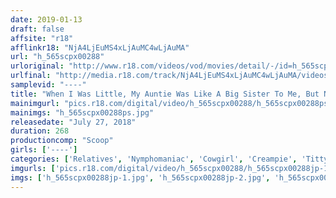 ```yaml
---
date: 2019-01-13
draft: false
affsite: "r18"
afflinkr18: "NjA4LjEuMS4xLjAuMC4wLjAuMA"
url: "h_565scpx00288"
urloriginal: "http://www.r18.com/videos/vod/movies/detail/-/id=h_565scpx00288"
urlfinal: "http://media.r18.com/track/NjA4LjEuMS4xLjAuMC4wLjAuMA/videos/vod/movies/detail/-/id=h_565scpx00288"
samplevid: "----"
title: "When I Was Little, My Auntie Was Like A Big Sister To Me, But Now She's A Sexy, Erotic Woman... I Had Just Learned How To Ejaculate, And Now My Orgasmic Cock Is Stuck Inside Her Pussy And There's No Way For Me To Stop This Forbidden Relationship!"
mainimgurl: "pics.r18.com/digital/video/h_565scpx00288/h_565scpx00288ps.jpg"
mainimgs: "h_565scpx00288ps.jpg"
releasedate: "July 27, 2018"
duration: 268
productioncomp: "Scoop"
girls: ['----']
categories: ['Relatives', 'Nymphomaniac', 'Cowgirl', 'Creampie', 'Titty Fuck', 'Over 4 Hours', 'Hi-Def']
imgurls: ['pics.r18.com/digital/video/h_565scpx00288/h_565scpx00288jp-1.jpg', 'pics.r18.com/digital/video/h_565scpx00288/h_565scpx00288jp-2.jpg', 'pics.r18.com/digital/video/h_565scpx00288/h_565scpx00288jp-3.jpg', 'pics.r18.com/digital/video/h_565scpx00288/h_565scpx00288jp-4.jpg', 'pics.r18.com/digital/video/h_565scpx00288/h_565scpx00288jp-5.jpg', 'pics.r18.com/digital/video/h_565scpx00288/h_565scpx00288jp-6.jpg', 'pics.r18.com/digital/video/h_565scpx00288/h_565scpx00288jp-7.jpg', 'pics.r18.com/digital/video/h_565scpx00288/h_565scpx00288jp-8.jpg', 'pics.r18.com/digital/video/h_565scpx00288/h_565scpx00288jp-9.jpg', 'pics.r18.com/digital/video/h_565scpx00288/h_565scpx00288jp-10.jpg', 'pics.r18.com/digital/video/h_565scpx00288/h_565scpx00288jp-11.jpg', 'pics.r18.com/digital/video/h_565scpx00288/h_565scpx00288jp-12.jpg', 'pics.r18.com/digital/video/h_565scpx00288/h_565scpx00288jp-13.jpg', 'pics.r18.com/digital/video/h_565scpx00288/h_565scpx00288jp-14.jpg', 'pics.r18.com/digital/video/h_565scpx00288/h_565scpx00288jp-15.jpg', 'pics.r18.com/digital/video/h_565scpx00288/h_565scpx00288jp-16.jpg', 'pics.r18.com/digital/video/h_565scpx00288/h_565scpx00288jp-17.jpg', 'pics.r18.com/digital/video/h_565scpx00288/h_565scpx00288jp-18.jpg', 'pics.r18.com/digital/video/h_565scpx00288/h_565scpx00288jp-19.jpg', 'pics.r18.com/digital/video/h_565scpx00288/h_565scpx00288jp-20.jpg']
imgs: ['h_565scpx00288jp-1.jpg', 'h_565scpx00288jp-2.jpg', 'h_565scpx00288jp-3.jpg', 'h_565scpx00288jp-4.jpg', 'h_565scpx00288jp-5.jpg', 'h_565scpx00288jp-6.jpg', 'h_565scpx00288jp-7.jpg', 'h_565scpx00288jp-8.jpg', 'h_565scpx00288jp-9.jpg', 'h_565scpx00288jp-10.jpg', 'h_565scpx00288jp-11.jpg', 'h_565scpx00288jp-12.jpg', 'h_565scpx00288jp-13.jpg', 'h_565scpx00288jp-14.jpg', 'h_565scpx00288jp-15.jpg', 'h_565scpx00288jp-16.jpg', 'h_565scpx00288jp-17.jpg', 'h_565scpx00288jp-18.jpg', 'h_565scpx00288jp-19.jpg', 'h_565scpx00288jp-20.jpg']
---
```

